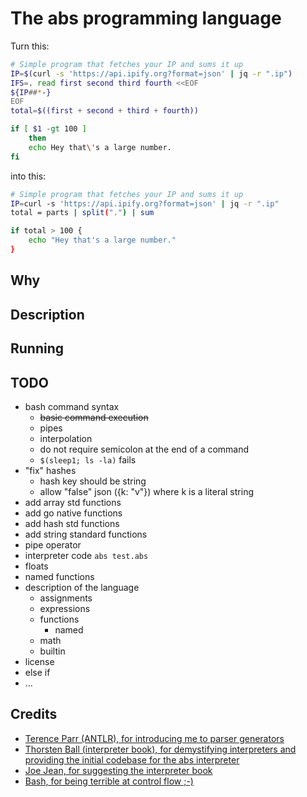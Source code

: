 # The abs programming language

Turn this:

``` bash
# Simple program that fetches your IP and sums it up
IP=$(curl -s 'https://api.ipify.org?format=json' | jq -r ".ip")
IFS=. read first second third fourth <<EOF
${IP##*-}
EOF
total=$((first + second + third + fourth))

if [ $1 -gt 100 ]
    then
    echo Hey that\'s a large number.
fi
```

into this:

``` bash
# Simple program that fetches your IP and sums it up
IP=curl -s 'https://api.ipify.org?format=json' | jq -r ".ip"
total = parts | split(".") | sum

if total > 100 {
    echo "Hey that's a large number."
}
```

## Why

## Description

## Running

## TODO

* bash command syntax
  * ~~basic command execution~~
  * pipes
  * interpolation
  * do not require semicolon at the end of a command
  * `$(sleep1; ls -la)` fails
* "fix" hashes
  * hash key should be string
  * allow "false" json ({k: "v"}) where k is a literal string
* add array std functions
* add go native functions
* add hash std functions
* add string standard functions
* pipe operator
* interpreter code `abs test.abs`
* floats
* named functions
* description of the language
  * assignments
  * expressions
  * functions
    * named
  * math
  * builtin
* license
* else if
* ...


## Credits

* [Terence Parr (ANTLR), for introducing me to parser generators](https://www.antlr.org/)
* [Thorsten Ball (interpreter book), for demystifying interpreters and providing the initial codebase for the abs interpreter](https://interpreterbook.com/)
* [Joe Jean, for suggesting the interpreter book](https://www.joejean.net/)
* [Bash, for being terrible at control flow ;-)](https://en.wikipedia.org/wiki/Bash_(Unix_shell))